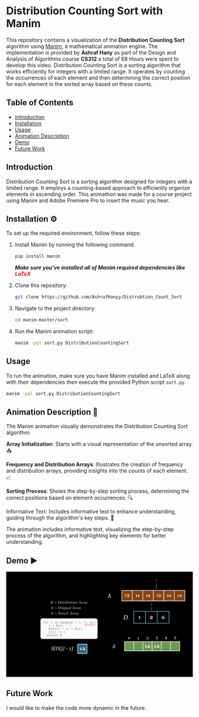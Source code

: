 # Distribution Counting Sort with Manim

This repository contains a visualization of the **Distribution Counting Sort** algorithm using [Manim](https://manim.community/), a mathematical animation engine. The implementation is provided by **Ashraf Hany** as part of the Design and Analysis of Algorithms course **CS312** a total of 68 Hours were spent to develop this video.
Distribution Counting Sort is a sorting algorithm that works efficiently for integers with a limited range. It operates by counting the occurrences of each element and then determining the correct position for each element in the sorted array based on these counts.

## Table of Contents

- [Introduction](#Introduction)
- [Installation](#Installation)
- [Usage](#usage)
- [Animation Description](#AnimationDescription)
- [Demo](#Demo)
- [Future Work](#Futurework)

## Introduction

Distribution Counting Sort is a sorting algorithm designed for integers with a limited range. It employs a counting-based approach to efficiently organize elements in ascending order.
This animattion was made for a course project using Manim and Adobe Premiere Pro to insert the music you hear.

## Installation ⚙️

To set up the required environment, follow these steps:

1. Install Manim by running the following command:

   ```bash
   pip install manim
   ```
    ***Make sure you've installed all of Manim required dependencies like <span style="color:red">LaTeX</span>***

2. Clone this repository:

   ```bash
   git clone https://github.com/AshrafHanyy/Distrubtion_Count_Sort

3. Navigate to the project directory:

   ```bash
   cd manim-master/sort

4. Run the Manim animation script:
   ```bash
   manim -pql sort.py DistributionCountingSort
## Usage

To run the animation, make sure you have Manim installed and LaTeX along with their dependencies then execute the provided Python script ```sort.py```.

```bash
manim -pql sort.py DistributionCountingSort
```
## Animation Description 🎥

The Manim animation visually demonstrates the Distribution Counting Sort algorithm:

**Array Initialization**: Starts with a visual representation of the unsorted array. 📤

**Frequency and Distribution Arrays**: Illustrates the creation of frequency and distribution arrays, providing insights into the counts of each element. 📈

**Sorting Process**: Shows the step-by-step sorting process, determining the correct positions based on element occurrences. 🔍

Informative Text: Includes informative text to enhance understanding, guiding through the algorithm's key steps. 📝

The animation includes informative text, visualizing the step-by-step process of the algorithm, and highlighting key elements for better understanding.

## Demo ▶️
![Demo GIF](demo.gif)
## Future Work
I would like to make the code more dynamic in the future.
   
